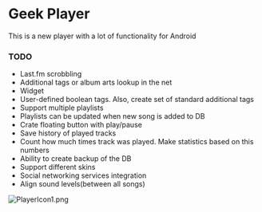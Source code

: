 # Geek Player #

This is a new player with a lot of functionality for Android

### TODO ###

* Last.fm scrobbling
* Additional tags or album arts lookup in the net
* Widget
* User-defined boolean tags. Also, create set of standard additional tags
* Support multiple playlists
* Playlists  can be updated when new song is added to DB
* Crate floating button with play/pause
* Save history of played tracks
* Count how much times track was played. Make statistics based on this numbers
* Ability to create backup of the DB
* Support different skins 
* Social networking services integration
* Align sound levels(between all songs)

![PlayerIcon1.png](https://bitbucket.org/repo/Rp7dLp/images/3707346043-PlayerIcon1.png)